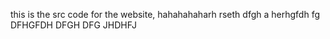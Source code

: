 this is the src code for the website, hahahahaharh rseth dfgh a herhgfdh fg  DFHGFDH DFGH DFG JHDHFJ 
